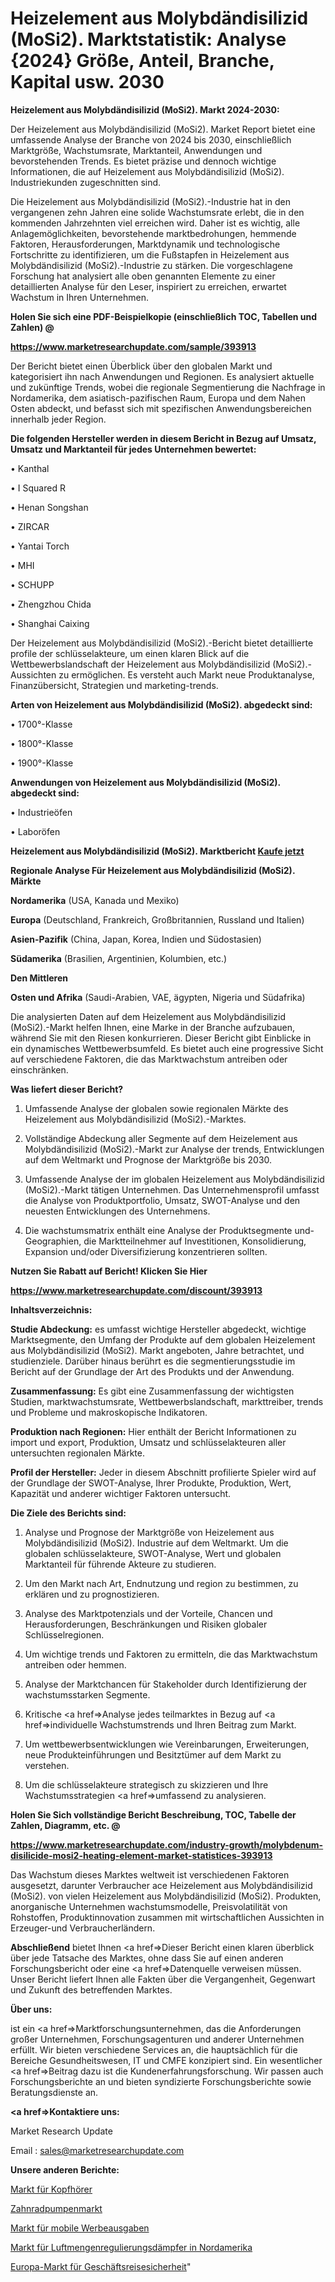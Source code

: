 # Heizelement aus Molybdändisilizid (MoSi2). Marktstatistik: Analyse {2024} Größe, Anteil, Branche, Kapital usw. 2030

<strong>Heizelement aus Molybdändisilizid (MoSi2). Markt 2024-2030:</strong>

Der Heizelement aus Molybdändisilizid (MoSi2). Market Report bietet eine umfassende Analyse der Branche von 2024 bis 2030, einschließlich Marktgröße, Wachstumsrate, Marktanteil, Anwendungen und bevorstehenden Trends. Es bietet präzise und dennoch wichtige Informationen, die auf Heizelement aus Molybdändisilizid (MoSi2). Industriekunden zugeschnitten sind.

Die Heizelement aus Molybdändisilizid (MoSi2).-Industrie hat in den vergangenen zehn Jahren eine solide Wachstumsrate erlebt, die in den kommenden Jahrzehnten viel erreichen wird. Daher ist es wichtig, alle Anlagemöglichkeiten, bevorstehende marktbedrohungen, hemmende Faktoren, Herausforderungen, Marktdynamik und technologische Fortschritte zu identifizieren, um die Fußstapfen in Heizelement aus Molybdändisilizid (MoSi2).-Industrie zu stärken. Die vorgeschlagene Forschung hat analysiert alle oben genannten Elemente zu einer detaillierten Analyse für den Leser, inspiriert zu erreichen, erwartet Wachstum in Ihren Unternehmen.



<strong>Holen Sie sich eine PDF-Beispielkopie (einschließlich TOC, Tabellen und Zahlen) @
</strong>

<strong><a href=https://www.marketresearchupdate.com/sample/393913>

<strong>https://www.marketresearchupdate.com/sample/393913</u></font></a></strong></strong>

Der Bericht bietet einen Überblick über den globalen Markt und kategorisiert ihn nach Anwendungen und Regionen. Es analysiert aktuelle und zukünftige Trends, wobei die regionale Segmentierung die Nachfrage in Nordamerika, dem asiatisch-pazifischen Raum, Europa und dem Nahen Osten abdeckt, und befasst sich mit spezifischen Anwendungsbereichen innerhalb jeder Region.



<strong>Die folgenden Hersteller werden in diesem Bericht in Bezug auf Umsatz, Umsatz und Marktanteil für jedes Unternehmen bewertet:</strong>

• Kanthal

• I Squared R

• Henan Songshan

• ZIRCAR

• Yantai Torch

• MHI

• SCHUPP

• Zhengzhou Chida

• Shanghai Caixing

Der Heizelement aus Molybdändisilizid (MoSi2).-Bericht bietet detaillierte profile der schlüsselakteure, um einen klaren Blick auf die Wettbewerbslandschaft der Heizelement aus Molybdändisilizid (MoSi2).-Aussichten zu ermöglichen. Es versteht auch Markt neue Produktanalyse, Finanzübersicht, Strategien und marketing-trends.



<strong>Arten von Heizelement aus Molybdändisilizid (MoSi2). abgedeckt sind:</strong>

• 1700°-Klasse

• 1800°-Klasse

• 1900°-Klasse



<strong>Anwendungen von Heizelement aus Molybdändisilizid (MoSi2). abgedeckt sind:</strong>

• Industrieöfen

• Laboröfen



<strong>Heizelement aus Molybdändisilizid (MoSi2). Marktbericht <a href=https://www.marketresearchupdate.com/buynow/393913>Kaufe jetzt</a></strong>



<strong>Regionale Analyse Für Heizelement aus Molybdändisilizid (MoSi2). Märkte</strong>



<strong>Nordamerika</strong> (USA, Kanada und Mexiko)



<strong>Europa</strong> (Deutschland, Frankreich, Großbritannien, Russland und Italien)



<strong>Asien-Pazifik</strong> (China, Japan, Korea, Indien und Südostasien)



<strong>Südamerika</strong> (Brasilien, Argentinien, Kolumbien, etc.)



<strong>Den Mittleren</strong> 

<strong>Osten und Afrika</strong> (Saudi-Arabien, VAE, ägypten, Nigeria und Südafrika)

Die analysierten Daten auf dem Heizelement aus Molybdändisilizid (MoSi2).-Markt helfen Ihnen, eine Marke in der Branche aufzubauen, während Sie mit den Riesen konkurrieren. Dieser Bericht gibt Einblicke in ein dynamisches Wettbewerbsumfeld. Es bietet auch eine progressive Sicht auf verschiedene Faktoren, die das Marktwachstum antreiben oder einschränken.



<strong>Was liefert dieser Bericht?</strong>

1. Umfassende Analyse der globalen sowie regionalen Märkte des Heizelement aus Molybdändisilizid (MoSi2).-Marktes.

2. Vollständige Abdeckung aller Segmente auf dem Heizelement aus Molybdändisilizid (MoSi2).-Markt zur Analyse der trends, Entwicklungen auf dem Weltmarkt und Prognose der Marktgröße bis 2030.

3. Umfassende Analyse der im globalen Heizelement aus Molybdändisilizid (MoSi2).-Markt tätigen Unternehmen. Das Unternehmensprofil umfasst die Analyse von Produktportfolio, Umsatz, SWOT-Analyse und den neuesten Entwicklungen des Unternehmens.

4. Die wachstumsmatrix enthält eine Analyse der Produktsegmente und-Geographien, die Marktteilnehmer auf Investitionen, Konsolidierung, Expansion und/oder Diversifizierung konzentrieren sollten.



<strong>Nutzen Sie Rabatt auf Bericht! Klicken Sie Hier
</strong>

<strong><a href=https://www.marketresearchupdate.com/discount/393913>https://www.marketresearchupdate.com/discount/393913</b></u></font></strong></a>



<strong>Inhaltsverzeichnis:</strong>



<strong>Studie Abdeckung:</strong> es umfasst wichtige Hersteller abgedeckt, wichtige Marktsegmente, den Umfang der Produkte auf dem globalen Heizelement aus Molybdändisilizid (MoSi2). Markt angeboten, Jahre betrachtet, und studienziele. Darüber hinaus berührt es die segmentierungsstudie im Bericht auf der Grundlage der Art des Produkts und der Anwendung.



<strong>Zusammenfassung:</strong> Es gibt eine Zusammenfassung der wichtigsten Studien, marktwachstumsrate, Wettbewerbslandschaft, markttreiber, trends und Probleme und makroskopische Indikatoren.



<strong>Produktion nach Regionen:</strong> Hier enthält der Bericht Informationen zu import und export, Produktion, Umsatz und schlüsselakteuren aller untersuchten regionalen Märkte.



<strong>Profil der Hersteller:</strong> Jeder in diesem Abschnitt profilierte Spieler wird auf der Grundlage der SWOT-Analyse, Ihrer Produkte, Produktion, Wert, Kapazität und anderer wichtiger Faktoren untersucht.



<strong>Die Ziele des Berichts sind:</strong>

1) Analyse und Prognose der Marktgröße von Heizelement aus Molybdändisilizid (MoSi2). Industrie auf dem Weltmarkt.
Um die globalen schlüsselakteure, SWOT-Analyse, Wert und globalen Marktanteil für führende Akteure zu studieren.

2) Um den Markt nach Art, Endnutzung und region zu bestimmen, zu erklären und zu prognostizieren.

3) Analyse des Marktpotenzials und der Vorteile, Chancen und Herausforderungen, Beschränkungen und Risiken globaler Schlüsselregionen.

4) Um wichtige trends und Faktoren zu ermitteln, die das Marktwachstum antreiben oder hemmen.

5) Analyse der Marktchancen für Stakeholder durch Identifizierung der wachstumsstarken Segmente.

6) Kritische <a href=>Analyse</a> jedes teilmarktes in Bezug auf <a href=>individuelle</a> Wachstumstrends und Ihren Beitrag zum Markt.

7) Um wettbewerbsentwicklungen wie Vereinbarungen, Erweiterungen, neue Produkteinführungen und Besitztümer auf dem Markt zu verstehen.

8) Um die schlüsselakteure strategisch zu skizzieren und Ihre Wachstumsstrategien <a href=>umfassend</a> zu analysieren.



<strong>Holen Sie Sich vollständige Bericht Beschreibung, TOC, Tabelle der Zahlen, Diagramm, etc. @ </strong>

<strong><a href=https://www.marketresearchupdate.com/industry-growth/molybdenum-disilicide-mosi2-heating-element-market-statistices-393913>https://www.marketresearchupdate.com/industry-growth/molybdenum-disilicide-mosi2-heating-element-market-statistices-393913</a></font></strong>

Das Wachstum dieses Marktes weltweit ist verschiedenen Faktoren ausgesetzt, darunter Verbraucher ace Heizelement aus Molybdändisilizid (MoSi2). von vielen Heizelement aus Molybdändisilizid (MoSi2). Produkten, anorganische Unternehmen wachstumsmodelle, Preisvolatilität von Rohstoffen, Produktinnovation zusammen mit wirtschaftlichen Aussichten in Erzeuger-und Verbraucherländern.



<strong>Abschließend</strong> bietet Ihnen <a href=>Dieser</a> Bericht einen klaren überblick über jede Tatsache des Marktes, ohne dass Sie auf einen anderen Forschungsbericht oder eine <a href=>Datenquelle</a> verweisen müssen. Unser Bericht liefert Ihnen alle Fakten über die Vergangenheit, Gegenwart und Zukunft des betreffenden Marktes.



<strong>Über uns:</strong>

 ist ein <a href=>Marktfors</a>chungsunternehmen, das die Anforderungen großer Unternehmen, Forschungsagenturen und anderer Unternehmen erfüllt. Wir bieten verschiedene Services an, die hauptsächlich für die Bereiche Gesundheitswesen, IT und CMFE konzipiert sind. Ein wesentlicher <a href=>Beitrag</a> dazu ist die Kundenerfahrungsforschung. Wir passen auch Forschungsberichte an und bieten syndizierte Forschungsberichte sowie Beratungsdienste an.



<strong><a href=>Kontaktiere uns:</a></strong>

Market Research Update

Email : sales@marketresearchupdate.com



<strong>Unsere anderen Berichte:</strong>

<a href=https://www.linkedin.com/pulse/headphone-earphone-market-size-region-outlook>Markt für Kopfhörer</a>

<a href=https://www.linkedin.com/pulse/gear-pump-market-size-trends-consumption-future>Zahnradpumpenmarkt</a>

<a href=https://www.linkedin.com/pulse/mobile-ad-spending-market-outlooks-2023-size>Markt für mobile Werbeausgaben</a>

<a href=https://www.linkedin.com/pulse/north-america-air-volume-control-dampers-market-2023-huge>Markt für Luftmengenregulierungsdämpfer in Nordamerika</a>

<a href=https://www.linkedin.com/pulse/europe-corporate-travel-security-market-expecting-outstanding>Europa-Markt für Geschäftsreisesicherheit</a>"
